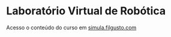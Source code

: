 # Laboratório Virtual de Robótica

Acesso o conteúdo do curso em [simula.filgusto.com](https://simula.filgusto.com/)
